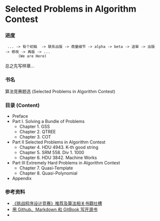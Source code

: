 Selected Problems in Algorithm Contest
======

### 进度
     ... -> 有个初稿  -> 联系出版 -> 商量细节 -> alpha -> beta -> 送审 -> 出版 -> 修改 -> 再版 -> ...
          (We are Here)

总之先写样章...

### 书名
算法竞赛题选 (Selected Problems in Algorithm Contest)

### 目录 (Content)

- Preface
- Part I. Solving a Bundle of Problems
  + Chapter 1. GSS
  + Chapter 2. QTREE
  + Chapter 3. COT
- Part II Selected Problems in Algorithm Contest
  + Chapter 4. HDU 4943. K-th good string
  + Chapter 5. SRM 558. Div 1. 1000
  + Chapter 6. HDU 3842. Machine Works
- Part III Extremely Hard Problems in Algorithm Contest 
  + Chapter 7. Quasi-Template
  + Chapter 8. Quasi-Polynomial
- Appendix





### 参考资料
- [《挑战程序设计竞赛》推荐及算法相关书籍吐槽](http://blog.watashi.ws/2382/pccb-etc/)
- [用 Github、Markdown 和 GitBook 写开源书](http://my.oschina.net/waylau/blog/355179)
- [](http://user.qzone.qq.com/251815992/blog/1396717742)


